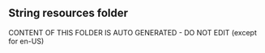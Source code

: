 ## String resources folder

CONTENT OF THIS FOLDER IS AUTO GENERATED - DO NOT EDIT (except for en-US)